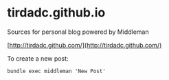 # tirdadc.github.io
Sources for personal blog powered by Middleman

[http://tirdadc.github.com/](http://tirdadc.github.com/)

To create a new post:
```
bundle exec middleman 'New Post'
```